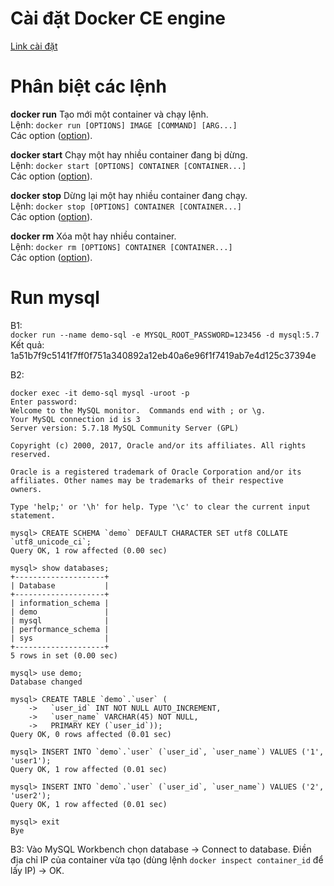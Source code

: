 # Cài đặt Docker CE engine
[Link cài đặt](https://docs.docker.com/engine/installation/linux/ubuntu/#install-using-the-repository)

# Phân biệt các lệnh
**docker run**
Tạo mới một container và chạy lệnh.  
Lệnh: `docker run [OPTIONS] IMAGE [COMMAND] [ARG...]`  
Các option ([option](https://docs.docker.com/engine/reference/commandline/run/#options)).

**docker start**
Chạy một hay nhiều container đang bị dừng.  
Lệnh: `docker start [OPTIONS] CONTAINER [CONTAINER...]`  
Các option ([option](https://docs.docker.com/engine/reference/commandline/start/#options)).

**docker stop**
Dừng lại một hay nhiều container đang chạy.  
Lệnh: `docker stop [OPTIONS] CONTAINER [CONTAINER...]`  
Các option ([option](https://docs.docker.com/engine/reference/commandline/stop/#options)).

**docker rm**
Xóa một hay nhiều container.  
Lệnh: `docker rm [OPTIONS] CONTAINER [CONTAINER...]`  
Các option ([option](https://docs.docker.com/engine/reference/commandline/rm/#options)).

# Run mysql
B1:  
`docker run --name demo-sql -e MYSQL_ROOT_PASSWORD=123456 -d mysql:5.7`  
 Kết quả: 1a51b7f9c5141f7ff0f751a340892a12eb40a6e96f1f7419ab7e4d125c37394e

B2:  
```
docker exec -it demo-sql mysql -uroot -p  
Enter password: 
Welcome to the MySQL monitor.  Commands end with ; or \g.
Your MySQL connection id is 3
Server version: 5.7.18 MySQL Community Server (GPL)

Copyright (c) 2000, 2017, Oracle and/or its affiliates. All rights reserved.

Oracle is a registered trademark of Oracle Corporation and/or its
affiliates. Other names may be trademarks of their respective
owners.

Type 'help;' or '\h' for help. Type '\c' to clear the current input statement.

mysql> CREATE SCHEMA `demo` DEFAULT CHARACTER SET utf8 COLLATE `utf8_unicode_ci`;
Query OK, 1 row affected (0.00 sec)

mysql> show databases;
+--------------------+
| Database           |
+--------------------+
| information_schema |
| demo               |
| mysql              |
| performance_schema |
| sys                |
+--------------------+
5 rows in set (0.00 sec)

mysql> use demo;
Database changed

mysql> CREATE TABLE `demo`.`user` (
    ->   `user_id` INT NOT NULL AUTO_INCREMENT,
    ->   `user_name` VARCHAR(45) NOT NULL,
    ->   PRIMARY KEY (`user_id`));
Query OK, 0 rows affected (0.01 sec)

mysql> INSERT INTO `demo`.`user` (`user_id`, `user_name`) VALUES ('1', 'user1'); 
Query OK, 1 row affected (0.01 sec)

mysql> INSERT INTO `demo`.`user` (`user_id`, `user_name`) VALUES ('2', 'user2'); 
Query OK, 1 row affected (0.01 sec)

mysql> exit
Bye
```

B3:
Vào MySQL Workbench chọn database -> Connect to database. Điền địa chỉ IP của container vừa tạo (dùng lệnh `docker inspect container_id` để lấy IP) -> OK.
